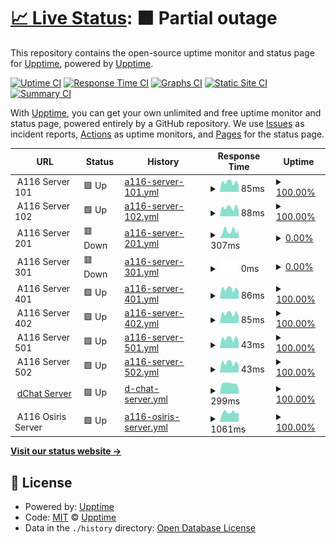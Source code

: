 # [📈 Live Status](https://demo.upptime.js.org): <!--live status--> **🟧 Partial outage**

This repository contains the open-source uptime monitor and status page for [Upptime](https://upptime.js.org), powered by [Upptime](https://github.com/upptime/upptime).

[![Uptime CI](https://github.com/a116inc/status/workflows/Uptime%20CI/badge.svg)](https://github.com/a116inc/status/actions?query=workflow%3A%22Uptime+CI%22)
[![Response Time CI](https://github.com/a116inc/status/workflows/Response%20Time%20CI/badge.svg)](https://github.com/a116inc/status/actions?query=workflow%3A%22Response+Time+CI%22)
[![Graphs CI](https://github.com/a116inc/status/workflows/Graphs%20CI/badge.svg)](https://github.com/a116inc/status/actions?query=workflow%3A%22Graphs+CI%22)
[![Static Site CI](https://github.com/a116inc/status/workflows/Static%20Site%20CI/badge.svg)](https://github.com/a116inc/status/actions?query=workflow%3A%22Static+Site+CI%22)
[![Summary CI](https://github.com/a116inc/status/workflows/Summary%20CI/badge.svg)](https://github.com/a116inc/status/actions?query=workflow%3A%22Summary+CI%22)

With [Upptime](https://upptime.js.org), you can get your own unlimited and free uptime monitor and status page, powered entirely by a GitHub repository. We use [Issues](https://github.com/upptime/upptime/issues) as incident reports, [Actions](https://github.com/a116inc/status/actions) as uptime monitors, and [Pages](https://demo.upptime.js.org) for the status page.

<!--start: status pages-->
<!-- This summary is generated by Upptime (https://github.com/upptime/upptime) -->
<!-- Do not edit this manually, your changes will be overwritten -->
<!-- prettier-ignore -->
| URL | Status | History | Response Time | Uptime |
| --- | ------ | ------- | ------------- | ------ |
| <img alt="" src="https://icons.duckduckgo.com/ip3/null.ico" height="13"> A116 Server 101 | 🟩 Up | [a116-server-101.yml](https://github.com/a116inc/status/commits/HEAD/history/a116-server-101.yml) | <details><summary><img alt="Response time graph" src="./graphs/a116-server-101/response-time-week.png" height="20"> 85ms</summary><br><a href="https://status.a116.com.br/history/a116-server-101"><img alt="Response time 97" src="https://img.shields.io/endpoint?url=https%3A%2F%2Fraw.githubusercontent.com%2Fa116inc%2Fstatus%2FHEAD%2Fapi%2Fa116-server-101%2Fresponse-time.json"></a><br><a href="https://status.a116.com.br/history/a116-server-101"><img alt="24-hour response time 66" src="https://img.shields.io/endpoint?url=https%3A%2F%2Fraw.githubusercontent.com%2Fa116inc%2Fstatus%2FHEAD%2Fapi%2Fa116-server-101%2Fresponse-time-day.json"></a><br><a href="https://status.a116.com.br/history/a116-server-101"><img alt="7-day response time 85" src="https://img.shields.io/endpoint?url=https%3A%2F%2Fraw.githubusercontent.com%2Fa116inc%2Fstatus%2FHEAD%2Fapi%2Fa116-server-101%2Fresponse-time-week.json"></a><br><a href="https://status.a116.com.br/history/a116-server-101"><img alt="30-day response time 86" src="https://img.shields.io/endpoint?url=https%3A%2F%2Fraw.githubusercontent.com%2Fa116inc%2Fstatus%2FHEAD%2Fapi%2Fa116-server-101%2Fresponse-time-month.json"></a><br><a href="https://status.a116.com.br/history/a116-server-101"><img alt="1-year response time 97" src="https://img.shields.io/endpoint?url=https%3A%2F%2Fraw.githubusercontent.com%2Fa116inc%2Fstatus%2FHEAD%2Fapi%2Fa116-server-101%2Fresponse-time-year.json"></a></details> | <details><summary><a href="https://status.a116.com.br/history/a116-server-101">100.00%</a></summary><a href="https://status.a116.com.br/history/a116-server-101"><img alt="All-time uptime 99.99%" src="https://img.shields.io/endpoint?url=https%3A%2F%2Fraw.githubusercontent.com%2Fa116inc%2Fstatus%2FHEAD%2Fapi%2Fa116-server-101%2Fuptime.json"></a><br><a href="https://status.a116.com.br/history/a116-server-101"><img alt="24-hour uptime 100.00%" src="https://img.shields.io/endpoint?url=https%3A%2F%2Fraw.githubusercontent.com%2Fa116inc%2Fstatus%2FHEAD%2Fapi%2Fa116-server-101%2Fuptime-day.json"></a><br><a href="https://status.a116.com.br/history/a116-server-101"><img alt="7-day uptime 100.00%" src="https://img.shields.io/endpoint?url=https%3A%2F%2Fraw.githubusercontent.com%2Fa116inc%2Fstatus%2FHEAD%2Fapi%2Fa116-server-101%2Fuptime-week.json"></a><br><a href="https://status.a116.com.br/history/a116-server-101"><img alt="30-day uptime 100.00%" src="https://img.shields.io/endpoint?url=https%3A%2F%2Fraw.githubusercontent.com%2Fa116inc%2Fstatus%2FHEAD%2Fapi%2Fa116-server-101%2Fuptime-month.json"></a><br><a href="https://status.a116.com.br/history/a116-server-101"><img alt="1-year uptime 99.99%" src="https://img.shields.io/endpoint?url=https%3A%2F%2Fraw.githubusercontent.com%2Fa116inc%2Fstatus%2FHEAD%2Fapi%2Fa116-server-101%2Fuptime-year.json"></a></details>
| <img alt="" src="https://icons.duckduckgo.com/ip3/null.ico" height="13"> A116 Server 102 | 🟩 Up | [a116-server-102.yml](https://github.com/a116inc/status/commits/HEAD/history/a116-server-102.yml) | <details><summary><img alt="Response time graph" src="./graphs/a116-server-102/response-time-week.png" height="20"> 88ms</summary><br><a href="https://status.a116.com.br/history/a116-server-102"><img alt="Response time 98" src="https://img.shields.io/endpoint?url=https%3A%2F%2Fraw.githubusercontent.com%2Fa116inc%2Fstatus%2FHEAD%2Fapi%2Fa116-server-102%2Fresponse-time.json"></a><br><a href="https://status.a116.com.br/history/a116-server-102"><img alt="24-hour response time 65" src="https://img.shields.io/endpoint?url=https%3A%2F%2Fraw.githubusercontent.com%2Fa116inc%2Fstatus%2FHEAD%2Fapi%2Fa116-server-102%2Fresponse-time-day.json"></a><br><a href="https://status.a116.com.br/history/a116-server-102"><img alt="7-day response time 88" src="https://img.shields.io/endpoint?url=https%3A%2F%2Fraw.githubusercontent.com%2Fa116inc%2Fstatus%2FHEAD%2Fapi%2Fa116-server-102%2Fresponse-time-week.json"></a><br><a href="https://status.a116.com.br/history/a116-server-102"><img alt="30-day response time 94" src="https://img.shields.io/endpoint?url=https%3A%2F%2Fraw.githubusercontent.com%2Fa116inc%2Fstatus%2FHEAD%2Fapi%2Fa116-server-102%2Fresponse-time-month.json"></a><br><a href="https://status.a116.com.br/history/a116-server-102"><img alt="1-year response time 98" src="https://img.shields.io/endpoint?url=https%3A%2F%2Fraw.githubusercontent.com%2Fa116inc%2Fstatus%2FHEAD%2Fapi%2Fa116-server-102%2Fresponse-time-year.json"></a></details> | <details><summary><a href="https://status.a116.com.br/history/a116-server-102">100.00%</a></summary><a href="https://status.a116.com.br/history/a116-server-102"><img alt="All-time uptime 99.99%" src="https://img.shields.io/endpoint?url=https%3A%2F%2Fraw.githubusercontent.com%2Fa116inc%2Fstatus%2FHEAD%2Fapi%2Fa116-server-102%2Fuptime.json"></a><br><a href="https://status.a116.com.br/history/a116-server-102"><img alt="24-hour uptime 100.00%" src="https://img.shields.io/endpoint?url=https%3A%2F%2Fraw.githubusercontent.com%2Fa116inc%2Fstatus%2FHEAD%2Fapi%2Fa116-server-102%2Fuptime-day.json"></a><br><a href="https://status.a116.com.br/history/a116-server-102"><img alt="7-day uptime 100.00%" src="https://img.shields.io/endpoint?url=https%3A%2F%2Fraw.githubusercontent.com%2Fa116inc%2Fstatus%2FHEAD%2Fapi%2Fa116-server-102%2Fuptime-week.json"></a><br><a href="https://status.a116.com.br/history/a116-server-102"><img alt="30-day uptime 100.00%" src="https://img.shields.io/endpoint?url=https%3A%2F%2Fraw.githubusercontent.com%2Fa116inc%2Fstatus%2FHEAD%2Fapi%2Fa116-server-102%2Fuptime-month.json"></a><br><a href="https://status.a116.com.br/history/a116-server-102"><img alt="1-year uptime 99.99%" src="https://img.shields.io/endpoint?url=https%3A%2F%2Fraw.githubusercontent.com%2Fa116inc%2Fstatus%2FHEAD%2Fapi%2Fa116-server-102%2Fuptime-year.json"></a></details>
| <img alt="" src="https://icons.duckduckgo.com/ip3/null.ico" height="13"> A116 Server 201 | 🟥 Down | [a116-server-201.yml](https://github.com/a116inc/status/commits/HEAD/history/a116-server-201.yml) | <details><summary><img alt="Response time graph" src="./graphs/a116-server-201/response-time-week.png" height="20"> 307ms</summary><br><a href="https://status.a116.com.br/history/a116-server-201"><img alt="Response time 369" src="https://img.shields.io/endpoint?url=https%3A%2F%2Fraw.githubusercontent.com%2Fa116inc%2Fstatus%2FHEAD%2Fapi%2Fa116-server-201%2Fresponse-time.json"></a><br><a href="https://status.a116.com.br/history/a116-server-201"><img alt="24-hour response time 331" src="https://img.shields.io/endpoint?url=https%3A%2F%2Fraw.githubusercontent.com%2Fa116inc%2Fstatus%2FHEAD%2Fapi%2Fa116-server-201%2Fresponse-time-day.json"></a><br><a href="https://status.a116.com.br/history/a116-server-201"><img alt="7-day response time 307" src="https://img.shields.io/endpoint?url=https%3A%2F%2Fraw.githubusercontent.com%2Fa116inc%2Fstatus%2FHEAD%2Fapi%2Fa116-server-201%2Fresponse-time-week.json"></a><br><a href="https://status.a116.com.br/history/a116-server-201"><img alt="30-day response time 310" src="https://img.shields.io/endpoint?url=https%3A%2F%2Fraw.githubusercontent.com%2Fa116inc%2Fstatus%2FHEAD%2Fapi%2Fa116-server-201%2Fresponse-time-month.json"></a><br><a href="https://status.a116.com.br/history/a116-server-201"><img alt="1-year response time 369" src="https://img.shields.io/endpoint?url=https%3A%2F%2Fraw.githubusercontent.com%2Fa116inc%2Fstatus%2FHEAD%2Fapi%2Fa116-server-201%2Fresponse-time-year.json"></a></details> | <details><summary><a href="https://status.a116.com.br/history/a116-server-201">0.00%</a></summary><a href="https://status.a116.com.br/history/a116-server-201"><img alt="All-time uptime 84.83%" src="https://img.shields.io/endpoint?url=https%3A%2F%2Fraw.githubusercontent.com%2Fa116inc%2Fstatus%2FHEAD%2Fapi%2Fa116-server-201%2Fuptime.json"></a><br><a href="https://status.a116.com.br/history/a116-server-201"><img alt="24-hour uptime 0.00%" src="https://img.shields.io/endpoint?url=https%3A%2F%2Fraw.githubusercontent.com%2Fa116inc%2Fstatus%2FHEAD%2Fapi%2Fa116-server-201%2Fuptime-day.json"></a><br><a href="https://status.a116.com.br/history/a116-server-201"><img alt="7-day uptime 0.00%" src="https://img.shields.io/endpoint?url=https%3A%2F%2Fraw.githubusercontent.com%2Fa116inc%2Fstatus%2FHEAD%2Fapi%2Fa116-server-201%2Fuptime-week.json"></a><br><a href="https://status.a116.com.br/history/a116-server-201"><img alt="30-day uptime 47.36%" src="https://img.shields.io/endpoint?url=https%3A%2F%2Fraw.githubusercontent.com%2Fa116inc%2Fstatus%2FHEAD%2Fapi%2Fa116-server-201%2Fuptime-month.json"></a><br><a href="https://status.a116.com.br/history/a116-server-201"><img alt="1-year uptime 84.83%" src="https://img.shields.io/endpoint?url=https%3A%2F%2Fraw.githubusercontent.com%2Fa116inc%2Fstatus%2FHEAD%2Fapi%2Fa116-server-201%2Fuptime-year.json"></a></details>
| <img alt="" src="https://icons.duckduckgo.com/ip3/null.ico" height="13"> A116 Server 301 | 🟥 Down | [a116-server-301.yml](https://github.com/a116inc/status/commits/HEAD/history/a116-server-301.yml) | <details><summary><img alt="Response time graph" src="./graphs/a116-server-301/response-time-week.png" height="20"> 0ms</summary><br><a href="https://status.a116.com.br/history/a116-server-301"><img alt="Response time 0" src="https://img.shields.io/endpoint?url=https%3A%2F%2Fraw.githubusercontent.com%2Fa116inc%2Fstatus%2FHEAD%2Fapi%2Fa116-server-301%2Fresponse-time.json"></a><br><a href="https://status.a116.com.br/history/a116-server-301"><img alt="24-hour response time 0" src="https://img.shields.io/endpoint?url=https%3A%2F%2Fraw.githubusercontent.com%2Fa116inc%2Fstatus%2FHEAD%2Fapi%2Fa116-server-301%2Fresponse-time-day.json"></a><br><a href="https://status.a116.com.br/history/a116-server-301"><img alt="7-day response time 0" src="https://img.shields.io/endpoint?url=https%3A%2F%2Fraw.githubusercontent.com%2Fa116inc%2Fstatus%2FHEAD%2Fapi%2Fa116-server-301%2Fresponse-time-week.json"></a><br><a href="https://status.a116.com.br/history/a116-server-301"><img alt="30-day response time 0" src="https://img.shields.io/endpoint?url=https%3A%2F%2Fraw.githubusercontent.com%2Fa116inc%2Fstatus%2FHEAD%2Fapi%2Fa116-server-301%2Fresponse-time-month.json"></a><br><a href="https://status.a116.com.br/history/a116-server-301"><img alt="1-year response time 0" src="https://img.shields.io/endpoint?url=https%3A%2F%2Fraw.githubusercontent.com%2Fa116inc%2Fstatus%2FHEAD%2Fapi%2Fa116-server-301%2Fresponse-time-year.json"></a></details> | <details><summary><a href="https://status.a116.com.br/history/a116-server-301">0.00%</a></summary><a href="https://status.a116.com.br/history/a116-server-301"><img alt="All-time uptime 0.00%" src="https://img.shields.io/endpoint?url=https%3A%2F%2Fraw.githubusercontent.com%2Fa116inc%2Fstatus%2FHEAD%2Fapi%2Fa116-server-301%2Fuptime.json"></a><br><a href="https://status.a116.com.br/history/a116-server-301"><img alt="24-hour uptime 0.00%" src="https://img.shields.io/endpoint?url=https%3A%2F%2Fraw.githubusercontent.com%2Fa116inc%2Fstatus%2FHEAD%2Fapi%2Fa116-server-301%2Fuptime-day.json"></a><br><a href="https://status.a116.com.br/history/a116-server-301"><img alt="7-day uptime 0.00%" src="https://img.shields.io/endpoint?url=https%3A%2F%2Fraw.githubusercontent.com%2Fa116inc%2Fstatus%2FHEAD%2Fapi%2Fa116-server-301%2Fuptime-week.json"></a><br><a href="https://status.a116.com.br/history/a116-server-301"><img alt="30-day uptime 0.00%" src="https://img.shields.io/endpoint?url=https%3A%2F%2Fraw.githubusercontent.com%2Fa116inc%2Fstatus%2FHEAD%2Fapi%2Fa116-server-301%2Fuptime-month.json"></a><br><a href="https://status.a116.com.br/history/a116-server-301"><img alt="1-year uptime 0.00%" src="https://img.shields.io/endpoint?url=https%3A%2F%2Fraw.githubusercontent.com%2Fa116inc%2Fstatus%2FHEAD%2Fapi%2Fa116-server-301%2Fuptime-year.json"></a></details>
| <img alt="" src="https://icons.duckduckgo.com/ip3/null.ico" height="13"> A116 Server 401 | 🟩 Up | [a116-server-401.yml](https://github.com/a116inc/status/commits/HEAD/history/a116-server-401.yml) | <details><summary><img alt="Response time graph" src="./graphs/a116-server-401/response-time-week.png" height="20"> 86ms</summary><br><a href="https://status.a116.com.br/history/a116-server-401"><img alt="Response time 94" src="https://img.shields.io/endpoint?url=https%3A%2F%2Fraw.githubusercontent.com%2Fa116inc%2Fstatus%2FHEAD%2Fapi%2Fa116-server-401%2Fresponse-time.json"></a><br><a href="https://status.a116.com.br/history/a116-server-401"><img alt="24-hour response time 67" src="https://img.shields.io/endpoint?url=https%3A%2F%2Fraw.githubusercontent.com%2Fa116inc%2Fstatus%2FHEAD%2Fapi%2Fa116-server-401%2Fresponse-time-day.json"></a><br><a href="https://status.a116.com.br/history/a116-server-401"><img alt="7-day response time 86" src="https://img.shields.io/endpoint?url=https%3A%2F%2Fraw.githubusercontent.com%2Fa116inc%2Fstatus%2FHEAD%2Fapi%2Fa116-server-401%2Fresponse-time-week.json"></a><br><a href="https://status.a116.com.br/history/a116-server-401"><img alt="30-day response time 96" src="https://img.shields.io/endpoint?url=https%3A%2F%2Fraw.githubusercontent.com%2Fa116inc%2Fstatus%2FHEAD%2Fapi%2Fa116-server-401%2Fresponse-time-month.json"></a><br><a href="https://status.a116.com.br/history/a116-server-401"><img alt="1-year response time 94" src="https://img.shields.io/endpoint?url=https%3A%2F%2Fraw.githubusercontent.com%2Fa116inc%2Fstatus%2FHEAD%2Fapi%2Fa116-server-401%2Fresponse-time-year.json"></a></details> | <details><summary><a href="https://status.a116.com.br/history/a116-server-401">100.00%</a></summary><a href="https://status.a116.com.br/history/a116-server-401"><img alt="All-time uptime 97.94%" src="https://img.shields.io/endpoint?url=https%3A%2F%2Fraw.githubusercontent.com%2Fa116inc%2Fstatus%2FHEAD%2Fapi%2Fa116-server-401%2Fuptime.json"></a><br><a href="https://status.a116.com.br/history/a116-server-401"><img alt="24-hour uptime 100.00%" src="https://img.shields.io/endpoint?url=https%3A%2F%2Fraw.githubusercontent.com%2Fa116inc%2Fstatus%2FHEAD%2Fapi%2Fa116-server-401%2Fuptime-day.json"></a><br><a href="https://status.a116.com.br/history/a116-server-401"><img alt="7-day uptime 100.00%" src="https://img.shields.io/endpoint?url=https%3A%2F%2Fraw.githubusercontent.com%2Fa116inc%2Fstatus%2FHEAD%2Fapi%2Fa116-server-401%2Fuptime-week.json"></a><br><a href="https://status.a116.com.br/history/a116-server-401"><img alt="30-day uptime 100.00%" src="https://img.shields.io/endpoint?url=https%3A%2F%2Fraw.githubusercontent.com%2Fa116inc%2Fstatus%2FHEAD%2Fapi%2Fa116-server-401%2Fuptime-month.json"></a><br><a href="https://status.a116.com.br/history/a116-server-401"><img alt="1-year uptime 97.94%" src="https://img.shields.io/endpoint?url=https%3A%2F%2Fraw.githubusercontent.com%2Fa116inc%2Fstatus%2FHEAD%2Fapi%2Fa116-server-401%2Fuptime-year.json"></a></details>
| <img alt="" src="https://icons.duckduckgo.com/ip3/null.ico" height="13"> A116 Server 402 | 🟩 Up | [a116-server-402.yml](https://github.com/a116inc/status/commits/HEAD/history/a116-server-402.yml) | <details><summary><img alt="Response time graph" src="./graphs/a116-server-402/response-time-week.png" height="20"> 85ms</summary><br><a href="https://status.a116.com.br/history/a116-server-402"><img alt="Response time 95" src="https://img.shields.io/endpoint?url=https%3A%2F%2Fraw.githubusercontent.com%2Fa116inc%2Fstatus%2FHEAD%2Fapi%2Fa116-server-402%2Fresponse-time.json"></a><br><a href="https://status.a116.com.br/history/a116-server-402"><img alt="24-hour response time 66" src="https://img.shields.io/endpoint?url=https%3A%2F%2Fraw.githubusercontent.com%2Fa116inc%2Fstatus%2FHEAD%2Fapi%2Fa116-server-402%2Fresponse-time-day.json"></a><br><a href="https://status.a116.com.br/history/a116-server-402"><img alt="7-day response time 85" src="https://img.shields.io/endpoint?url=https%3A%2F%2Fraw.githubusercontent.com%2Fa116inc%2Fstatus%2FHEAD%2Fapi%2Fa116-server-402%2Fresponse-time-week.json"></a><br><a href="https://status.a116.com.br/history/a116-server-402"><img alt="30-day response time 93" src="https://img.shields.io/endpoint?url=https%3A%2F%2Fraw.githubusercontent.com%2Fa116inc%2Fstatus%2FHEAD%2Fapi%2Fa116-server-402%2Fresponse-time-month.json"></a><br><a href="https://status.a116.com.br/history/a116-server-402"><img alt="1-year response time 95" src="https://img.shields.io/endpoint?url=https%3A%2F%2Fraw.githubusercontent.com%2Fa116inc%2Fstatus%2FHEAD%2Fapi%2Fa116-server-402%2Fresponse-time-year.json"></a></details> | <details><summary><a href="https://status.a116.com.br/history/a116-server-402">100.00%</a></summary><a href="https://status.a116.com.br/history/a116-server-402"><img alt="All-time uptime 97.94%" src="https://img.shields.io/endpoint?url=https%3A%2F%2Fraw.githubusercontent.com%2Fa116inc%2Fstatus%2FHEAD%2Fapi%2Fa116-server-402%2Fuptime.json"></a><br><a href="https://status.a116.com.br/history/a116-server-402"><img alt="24-hour uptime 100.00%" src="https://img.shields.io/endpoint?url=https%3A%2F%2Fraw.githubusercontent.com%2Fa116inc%2Fstatus%2FHEAD%2Fapi%2Fa116-server-402%2Fuptime-day.json"></a><br><a href="https://status.a116.com.br/history/a116-server-402"><img alt="7-day uptime 100.00%" src="https://img.shields.io/endpoint?url=https%3A%2F%2Fraw.githubusercontent.com%2Fa116inc%2Fstatus%2FHEAD%2Fapi%2Fa116-server-402%2Fuptime-week.json"></a><br><a href="https://status.a116.com.br/history/a116-server-402"><img alt="30-day uptime 100.00%" src="https://img.shields.io/endpoint?url=https%3A%2F%2Fraw.githubusercontent.com%2Fa116inc%2Fstatus%2FHEAD%2Fapi%2Fa116-server-402%2Fuptime-month.json"></a><br><a href="https://status.a116.com.br/history/a116-server-402"><img alt="1-year uptime 97.94%" src="https://img.shields.io/endpoint?url=https%3A%2F%2Fraw.githubusercontent.com%2Fa116inc%2Fstatus%2FHEAD%2Fapi%2Fa116-server-402%2Fuptime-year.json"></a></details>
| <img alt="" src="https://icons.duckduckgo.com/ip3/null.ico" height="13"> A116 Server 501 | 🟩 Up | [a116-server-501.yml](https://github.com/a116inc/status/commits/HEAD/history/a116-server-501.yml) | <details><summary><img alt="Response time graph" src="./graphs/a116-server-501/response-time-week.png" height="20"> 43ms</summary><br><a href="https://status.a116.com.br/history/a116-server-501"><img alt="Response time 50" src="https://img.shields.io/endpoint?url=https%3A%2F%2Fraw.githubusercontent.com%2Fa116inc%2Fstatus%2FHEAD%2Fapi%2Fa116-server-501%2Fresponse-time.json"></a><br><a href="https://status.a116.com.br/history/a116-server-501"><img alt="24-hour response time 33" src="https://img.shields.io/endpoint?url=https%3A%2F%2Fraw.githubusercontent.com%2Fa116inc%2Fstatus%2FHEAD%2Fapi%2Fa116-server-501%2Fresponse-time-day.json"></a><br><a href="https://status.a116.com.br/history/a116-server-501"><img alt="7-day response time 43" src="https://img.shields.io/endpoint?url=https%3A%2F%2Fraw.githubusercontent.com%2Fa116inc%2Fstatus%2FHEAD%2Fapi%2Fa116-server-501%2Fresponse-time-week.json"></a><br><a href="https://status.a116.com.br/history/a116-server-501"><img alt="30-day response time 47" src="https://img.shields.io/endpoint?url=https%3A%2F%2Fraw.githubusercontent.com%2Fa116inc%2Fstatus%2FHEAD%2Fapi%2Fa116-server-501%2Fresponse-time-month.json"></a><br><a href="https://status.a116.com.br/history/a116-server-501"><img alt="1-year response time 50" src="https://img.shields.io/endpoint?url=https%3A%2F%2Fraw.githubusercontent.com%2Fa116inc%2Fstatus%2FHEAD%2Fapi%2Fa116-server-501%2Fresponse-time-year.json"></a></details> | <details><summary><a href="https://status.a116.com.br/history/a116-server-501">100.00%</a></summary><a href="https://status.a116.com.br/history/a116-server-501"><img alt="All-time uptime 99.99%" src="https://img.shields.io/endpoint?url=https%3A%2F%2Fraw.githubusercontent.com%2Fa116inc%2Fstatus%2FHEAD%2Fapi%2Fa116-server-501%2Fuptime.json"></a><br><a href="https://status.a116.com.br/history/a116-server-501"><img alt="24-hour uptime 100.00%" src="https://img.shields.io/endpoint?url=https%3A%2F%2Fraw.githubusercontent.com%2Fa116inc%2Fstatus%2FHEAD%2Fapi%2Fa116-server-501%2Fuptime-day.json"></a><br><a href="https://status.a116.com.br/history/a116-server-501"><img alt="7-day uptime 100.00%" src="https://img.shields.io/endpoint?url=https%3A%2F%2Fraw.githubusercontent.com%2Fa116inc%2Fstatus%2FHEAD%2Fapi%2Fa116-server-501%2Fuptime-week.json"></a><br><a href="https://status.a116.com.br/history/a116-server-501"><img alt="30-day uptime 100.00%" src="https://img.shields.io/endpoint?url=https%3A%2F%2Fraw.githubusercontent.com%2Fa116inc%2Fstatus%2FHEAD%2Fapi%2Fa116-server-501%2Fuptime-month.json"></a><br><a href="https://status.a116.com.br/history/a116-server-501"><img alt="1-year uptime 99.99%" src="https://img.shields.io/endpoint?url=https%3A%2F%2Fraw.githubusercontent.com%2Fa116inc%2Fstatus%2FHEAD%2Fapi%2Fa116-server-501%2Fuptime-year.json"></a></details>
| <img alt="" src="https://icons.duckduckgo.com/ip3/null.ico" height="13"> A116 Server 502 | 🟩 Up | [a116-server-502.yml](https://github.com/a116inc/status/commits/HEAD/history/a116-server-502.yml) | <details><summary><img alt="Response time graph" src="./graphs/a116-server-502/response-time-week.png" height="20"> 43ms</summary><br><a href="https://status.a116.com.br/history/a116-server-502"><img alt="Response time 51" src="https://img.shields.io/endpoint?url=https%3A%2F%2Fraw.githubusercontent.com%2Fa116inc%2Fstatus%2FHEAD%2Fapi%2Fa116-server-502%2Fresponse-time.json"></a><br><a href="https://status.a116.com.br/history/a116-server-502"><img alt="24-hour response time 33" src="https://img.shields.io/endpoint?url=https%3A%2F%2Fraw.githubusercontent.com%2Fa116inc%2Fstatus%2FHEAD%2Fapi%2Fa116-server-502%2Fresponse-time-day.json"></a><br><a href="https://status.a116.com.br/history/a116-server-502"><img alt="7-day response time 43" src="https://img.shields.io/endpoint?url=https%3A%2F%2Fraw.githubusercontent.com%2Fa116inc%2Fstatus%2FHEAD%2Fapi%2Fa116-server-502%2Fresponse-time-week.json"></a><br><a href="https://status.a116.com.br/history/a116-server-502"><img alt="30-day response time 47" src="https://img.shields.io/endpoint?url=https%3A%2F%2Fraw.githubusercontent.com%2Fa116inc%2Fstatus%2FHEAD%2Fapi%2Fa116-server-502%2Fresponse-time-month.json"></a><br><a href="https://status.a116.com.br/history/a116-server-502"><img alt="1-year response time 51" src="https://img.shields.io/endpoint?url=https%3A%2F%2Fraw.githubusercontent.com%2Fa116inc%2Fstatus%2FHEAD%2Fapi%2Fa116-server-502%2Fresponse-time-year.json"></a></details> | <details><summary><a href="https://status.a116.com.br/history/a116-server-502">100.00%</a></summary><a href="https://status.a116.com.br/history/a116-server-502"><img alt="All-time uptime 99.99%" src="https://img.shields.io/endpoint?url=https%3A%2F%2Fraw.githubusercontent.com%2Fa116inc%2Fstatus%2FHEAD%2Fapi%2Fa116-server-502%2Fuptime.json"></a><br><a href="https://status.a116.com.br/history/a116-server-502"><img alt="24-hour uptime 100.00%" src="https://img.shields.io/endpoint?url=https%3A%2F%2Fraw.githubusercontent.com%2Fa116inc%2Fstatus%2FHEAD%2Fapi%2Fa116-server-502%2Fuptime-day.json"></a><br><a href="https://status.a116.com.br/history/a116-server-502"><img alt="7-day uptime 100.00%" src="https://img.shields.io/endpoint?url=https%3A%2F%2Fraw.githubusercontent.com%2Fa116inc%2Fstatus%2FHEAD%2Fapi%2Fa116-server-502%2Fuptime-week.json"></a><br><a href="https://status.a116.com.br/history/a116-server-502"><img alt="30-day uptime 100.00%" src="https://img.shields.io/endpoint?url=https%3A%2F%2Fraw.githubusercontent.com%2Fa116inc%2Fstatus%2FHEAD%2Fapi%2Fa116-server-502%2Fuptime-month.json"></a><br><a href="https://status.a116.com.br/history/a116-server-502"><img alt="1-year uptime 99.99%" src="https://img.shields.io/endpoint?url=https%3A%2F%2Fraw.githubusercontent.com%2Fa116inc%2Fstatus%2FHEAD%2Fapi%2Fa116-server-502%2Fuptime-year.json"></a></details>
| <img alt="" src="https://icons.duckduckgo.com/ip3/dchat.com.br.ico" height="13"> [dChat Server](https://dchat.com.br) | 🟩 Up | [d-chat-server.yml](https://github.com/a116inc/status/commits/HEAD/history/d-chat-server.yml) | <details><summary><img alt="Response time graph" src="./graphs/d-chat-server/response-time-week.png" height="20"> 299ms</summary><br><a href="https://status.a116.com.br/history/d-chat-server"><img alt="Response time 332" src="https://img.shields.io/endpoint?url=https%3A%2F%2Fraw.githubusercontent.com%2Fa116inc%2Fstatus%2FHEAD%2Fapi%2Fd-chat-server%2Fresponse-time.json"></a><br><a href="https://status.a116.com.br/history/d-chat-server"><img alt="24-hour response time 278" src="https://img.shields.io/endpoint?url=https%3A%2F%2Fraw.githubusercontent.com%2Fa116inc%2Fstatus%2FHEAD%2Fapi%2Fd-chat-server%2Fresponse-time-day.json"></a><br><a href="https://status.a116.com.br/history/d-chat-server"><img alt="7-day response time 299" src="https://img.shields.io/endpoint?url=https%3A%2F%2Fraw.githubusercontent.com%2Fa116inc%2Fstatus%2FHEAD%2Fapi%2Fd-chat-server%2Fresponse-time-week.json"></a><br><a href="https://status.a116.com.br/history/d-chat-server"><img alt="30-day response time 345" src="https://img.shields.io/endpoint?url=https%3A%2F%2Fraw.githubusercontent.com%2Fa116inc%2Fstatus%2FHEAD%2Fapi%2Fd-chat-server%2Fresponse-time-month.json"></a><br><a href="https://status.a116.com.br/history/d-chat-server"><img alt="1-year response time 332" src="https://img.shields.io/endpoint?url=https%3A%2F%2Fraw.githubusercontent.com%2Fa116inc%2Fstatus%2FHEAD%2Fapi%2Fd-chat-server%2Fresponse-time-year.json"></a></details> | <details><summary><a href="https://status.a116.com.br/history/d-chat-server">100.00%</a></summary><a href="https://status.a116.com.br/history/d-chat-server"><img alt="All-time uptime 99.98%" src="https://img.shields.io/endpoint?url=https%3A%2F%2Fraw.githubusercontent.com%2Fa116inc%2Fstatus%2FHEAD%2Fapi%2Fd-chat-server%2Fuptime.json"></a><br><a href="https://status.a116.com.br/history/d-chat-server"><img alt="24-hour uptime 100.00%" src="https://img.shields.io/endpoint?url=https%3A%2F%2Fraw.githubusercontent.com%2Fa116inc%2Fstatus%2FHEAD%2Fapi%2Fd-chat-server%2Fuptime-day.json"></a><br><a href="https://status.a116.com.br/history/d-chat-server"><img alt="7-day uptime 100.00%" src="https://img.shields.io/endpoint?url=https%3A%2F%2Fraw.githubusercontent.com%2Fa116inc%2Fstatus%2FHEAD%2Fapi%2Fd-chat-server%2Fuptime-week.json"></a><br><a href="https://status.a116.com.br/history/d-chat-server"><img alt="30-day uptime 100.00%" src="https://img.shields.io/endpoint?url=https%3A%2F%2Fraw.githubusercontent.com%2Fa116inc%2Fstatus%2FHEAD%2Fapi%2Fd-chat-server%2Fuptime-month.json"></a><br><a href="https://status.a116.com.br/history/d-chat-server"><img alt="1-year uptime 99.98%" src="https://img.shields.io/endpoint?url=https%3A%2F%2Fraw.githubusercontent.com%2Fa116inc%2Fstatus%2FHEAD%2Fapi%2Fd-chat-server%2Fuptime-year.json"></a></details>
| <img alt="" src="https://icons.duckduckgo.com/ip3/null.ico" height="13"> A116 Osiris Server | 🟩 Up | [a116-osiris-server.yml](https://github.com/a116inc/status/commits/HEAD/history/a116-osiris-server.yml) | <details><summary><img alt="Response time graph" src="./graphs/a116-osiris-server/response-time-week.png" height="20"> 1061ms</summary><br><a href="https://status.a116.com.br/history/a116-osiris-server"><img alt="Response time 1088" src="https://img.shields.io/endpoint?url=https%3A%2F%2Fraw.githubusercontent.com%2Fa116inc%2Fstatus%2FHEAD%2Fapi%2Fa116-osiris-server%2Fresponse-time.json"></a><br><a href="https://status.a116.com.br/history/a116-osiris-server"><img alt="24-hour response time 1035" src="https://img.shields.io/endpoint?url=https%3A%2F%2Fraw.githubusercontent.com%2Fa116inc%2Fstatus%2FHEAD%2Fapi%2Fa116-osiris-server%2Fresponse-time-day.json"></a><br><a href="https://status.a116.com.br/history/a116-osiris-server"><img alt="7-day response time 1061" src="https://img.shields.io/endpoint?url=https%3A%2F%2Fraw.githubusercontent.com%2Fa116inc%2Fstatus%2FHEAD%2Fapi%2Fa116-osiris-server%2Fresponse-time-week.json"></a><br><a href="https://status.a116.com.br/history/a116-osiris-server"><img alt="30-day response time 1116" src="https://img.shields.io/endpoint?url=https%3A%2F%2Fraw.githubusercontent.com%2Fa116inc%2Fstatus%2FHEAD%2Fapi%2Fa116-osiris-server%2Fresponse-time-month.json"></a><br><a href="https://status.a116.com.br/history/a116-osiris-server"><img alt="1-year response time 1088" src="https://img.shields.io/endpoint?url=https%3A%2F%2Fraw.githubusercontent.com%2Fa116inc%2Fstatus%2FHEAD%2Fapi%2Fa116-osiris-server%2Fresponse-time-year.json"></a></details> | <details><summary><a href="https://status.a116.com.br/history/a116-osiris-server">100.00%</a></summary><a href="https://status.a116.com.br/history/a116-osiris-server"><img alt="All-time uptime 99.12%" src="https://img.shields.io/endpoint?url=https%3A%2F%2Fraw.githubusercontent.com%2Fa116inc%2Fstatus%2FHEAD%2Fapi%2Fa116-osiris-server%2Fuptime.json"></a><br><a href="https://status.a116.com.br/history/a116-osiris-server"><img alt="24-hour uptime 100.00%" src="https://img.shields.io/endpoint?url=https%3A%2F%2Fraw.githubusercontent.com%2Fa116inc%2Fstatus%2FHEAD%2Fapi%2Fa116-osiris-server%2Fuptime-day.json"></a><br><a href="https://status.a116.com.br/history/a116-osiris-server"><img alt="7-day uptime 100.00%" src="https://img.shields.io/endpoint?url=https%3A%2F%2Fraw.githubusercontent.com%2Fa116inc%2Fstatus%2FHEAD%2Fapi%2Fa116-osiris-server%2Fuptime-week.json"></a><br><a href="https://status.a116.com.br/history/a116-osiris-server"><img alt="30-day uptime 97.55%" src="https://img.shields.io/endpoint?url=https%3A%2F%2Fraw.githubusercontent.com%2Fa116inc%2Fstatus%2FHEAD%2Fapi%2Fa116-osiris-server%2Fuptime-month.json"></a><br><a href="https://status.a116.com.br/history/a116-osiris-server"><img alt="1-year uptime 99.12%" src="https://img.shields.io/endpoint?url=https%3A%2F%2Fraw.githubusercontent.com%2Fa116inc%2Fstatus%2FHEAD%2Fapi%2Fa116-osiris-server%2Fuptime-year.json"></a></details>

<!--end: status pages-->

[**Visit our status website →**](https://demo.upptime.js.org)

## 📄 License

- Powered by: [Upptime](https://github.com/upptime/upptime)
- Code: [MIT](./LICENSE) © [Upptime](https://upptime.js.org)
- Data in the `./history` directory: [Open Database License](https://opendatacommons.org/licenses/odbl/1-0/)
